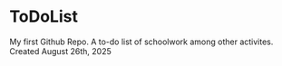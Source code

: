 # ToDoList
My first Github Repo.  A to-do list of schoolwork among other activites.  Created August 26th, 2025
